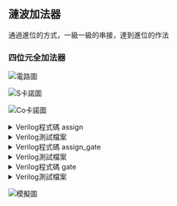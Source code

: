 ## 漣波加法器
通過進位的方式，一級一級的串接，達到進位的作法




### 四位元全加法器

![電路圖]()

![S卡諾圖]()

![Co卡諾圖]()

<details>
<summary>Verilog程式碼 assign</summary>

```verilog
module  adder_4bit_assign (a,b,ci,s,co);
    input [3:0] a,b;
    input ci;
    output [3:0] s;
    output co;

    assign {co,s} = (a + b + ci);
endmodule

```
</details>

<details>
<summary>Verilog測試檔案</summary>

```verilog
`timescale 1ns / 1ps

module adder_4bit_assign_test ();

    reg [3:0] a;
    reg [3:0] b;
    reg ci;
    wire [3:0] s;
    wire co;
    integer i,j;

    adder_4bit_assign UUT (a, b, ci, s, co);

    initial begin
        a  = -1;
        b  = -1;
        ci = 0;
        for (i = 0; i < 16; i = i + 1)begin
            a=a+1;
            for (j = 0; j < 16; j = j + 1)begin
                b=b+1;
                //ci=~ci;
            #10;
            end
        end
    end

    initial begin
        #2500;
        $stop;
    end


endmodule 
```
</details>

<details>
<summary>Verilog程式碼 assign_gate</summary>

```verilog
module fulladder (a, b, ci, s, co);
    input a, b, ci;
    output s, co;
    wire ab,xab,xabci;

    assign xab = a ^ b;
    assign s = xab ^ ci;
    assign xabci = xab & ci;
    assign ab = a & b;
    assign co = xabci | ab;
endmodule

module adder_4bit_assign_gate(a, b, ci, s, co);
    input [3:0] a,b;
    input ci;
    output [3:0] s;
    output co;
    wire [3:0] c;

    fulladder fa1(a[0],b[0], ci, s[0], c[1]) ;
    fulladder fa2(a[1],b[1], c[1], s[1], c[2]) ;
    fulladder fa3(a[2],b[2], c[2], s[2], c[3]) ;
    fulladder fa4(a[3],b[3], c[3], s[3], co) ;

endmodule
```
</details>

<details>
<summary>Verilog測試檔案</summary>

```verilog
`timescale 1ns / 1ps

module adder_4bit_assign_gate_test ();

    reg [3:0] a;
    reg [3:0] b;
    reg ci;
    wire [3:0] s;
    wire co;
    integer i,j;

    adder_4bit_assign_gate UUT (a, b, ci, s, co);

    initial begin
        a  = -1;
        b  = -1;
        ci = 0;
        for (i = 0; i < 16; i = i + 1)begin
            a=a+1;
            for (j = 0; j < 16; j = j + 1)begin
                b=b+1;
                //ci=~ci;
            #10;
            end
        end
    end

    initial begin
        #2500;
        $stop;
    end

endmodule 
```
</details>

<details>
<summary>Verilog程式碼 gate</summary>

```verilog
module fulladder (a, b, ci, s, co);
    input a, b, ci;
    output s, co;
    wire xb,xab,xabci;

    xor(xab,a,b);
    xor(s,xab,ci);
    and(xabci,xab,ci);
    and(ab,a,b);
    or(co,xabci,ab);
endmodule

module adder_4bit_gate(a, b, ci, s, co);
    input [3:0] a,b;
    input ci;
    output [3:0] s;
    output co;
    wire [3:0] c;

    fulladder fa1(a[0],b[0], ci, s[0], c[1]) ;
    fulladder fa2(a[1],b[1], c[1], s[1], c[2]) ;
    fulladder fa3(a[2],b[2], c[2], s[2], c[3]) ;
    fulladder fa4(a[3],b[3], c[3], s[3], co) ;

endmodule
```
</details>

<details>
<summary>Verilog測試檔案</summary>

```verilog
`timescale 1ns / 1ps

module adder_4bit_gate_test ();

    reg [3:0] a;
    reg [3:0] b;
    reg ci;
    wire [3:0] s;
    wire co;
    integer i,j;

    adder_4bit_gate UUT (a, b, ci, s, co);

    initial begin
        a  = -1;
        b  = -1;
        ci = 0;
        for (i = 0; i < 16; i = i + 1)begin
            a=a+1;
            for (j = 0; j < 16; j = j + 1)begin
                b=b+1;
                //ci=~ci;
            #10;
            end
        end
    end

    initial begin
        #2500;
        $stop;
    end


endmodule 
```
</details>

![模擬圖]()
